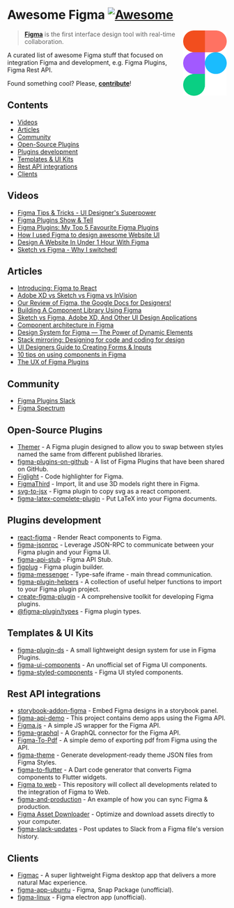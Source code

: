 # Awesome Figma [![Awesome](https://awesome.re/badge.svg)](https://awesome.re)

[<img src="figma-logo.svg" align="right" width="100">](https://www.figma.com)

> [**Figma**](https://www.figma.com/) is the first interface design tool with real-time collaboration. 

A curated list of awesome Figma stuff that focused on integration Figma and development, e.g. Figma Plugins, Figma Rest API.

Found something cool? Please, **[contribute](contributing.md)**!

## Contents

* [Videos](#videos) 
* [Articles](#articles) 
* [Community](#community) 
* [Open-Source Plugins](#open-source-plugins) 
* [Plugins development](#plugins-development)
* [Templates & UI Kits](#templates--ui-kits)
* [Rest API integrations](#rest-api-integrations)
* [Clients](#clients)

## Videos

* [Figma Tips & Tricks - UI Designer's Superpower](https://www.youtube.com/watch?v=Vo0sEPqArRQ)
* [Figma Plugins Show & Tell](https://www.youtube.com/watch?v=i6ppX9fjXz0)
* [Figma Plugins: My Top 5 Favourite Figma Plugins](https://www.youtube.com/watch?v=LiqKIeH9Sdk)
* [How I used Figma to design awesome Website UI](https://www.youtube.com/watch?v=m0sHva0JjZE)
* [Design A Website In Under 1 Hour With Figma](https://www.youtube.com/watch?v=FK4YusHIIj0)
* [Sketch vs Figma - Why I switched!](https://www.youtube.com/watch?v=wIyhqEra7Sc)

## Articles

* [Introducing: Figma to React](https://www.figma.com/blog/introducing-figma-to-react/)
* [Adobe XD vs Sketch vs Figma vs InVision](https://dev.to/creativetim_official/adobe-xd-vs-sketch-vs-figma-vs-invision-1pfc)
* [Our Review of Figma, the Google Docs for Designers!](https://usersnap.com/blog/review-figma/)
* [Building A Component Library Using Figma](https://www.smashingmagazine.com/2019/06/building-component-library-figma/)
* [Sketch vs Figma, Adobe XD, And Other UI Design Applications](https://www.smashingmagazine.com/2019/04/sketch-figma-adobe-xd-ui-design-applications/)
* [Component architecture in Figma](https://www.figma.com/best-practices/component-architecture/)
* [Design System for Figma — The Power of Dynamic Elements](https://medium.com/@juauz/design-system-for-figma-the-power-of-dynamic-elements-4ca4dc3e4524)
* [Stack mirroring: Designing for code and coding for design](https://www.designsystems.com/stack-mirroring-designing-for-code-and-coding-for-design/)
* [UI Designers Guide to Creating Forms & Inputs](https://medium.com/design-with-figma/ui-designers-guide-to-creating-forms-inputs-b6516f366a93)
* [10 tips on using components in Figma](https://medium.com/design-with-figma/10-tips-on-using-components-in-figma-c7db9c5e7fe1)
* [The UX of Figma Plugins](https://medium.com/@yuanqing/the-ux-of-figma-plugins-f4f896f8cf35)

## Community

* [Figma Plugins Slack](https://figmaplugins.slack.com)
* [Figma Spectrum](https://spectrum.chat/figma?tab=posts)

## Open-Source Plugins

* [Themer](https://github.com/thomas-lowry/themer) - A Figma plugin designed to allow you to swap between styles named the same from different published libraries.
* [figma-plugins-on-github](https://github.com/thomas-lowry/figma-plugins-on-github) - A list of Figma Plugins that have been shared on GitHub.
* [Figlight](https://github.com/jeetiss/figlight) - Code highlighter for Figma.
* [FigmaThird](https://github.com/ahkohd/FigmaThird) - Import, lit and use 3D models right there in Figma.
* [svg-to-jsx](https://github.com/SaraVieira/svg-to-jsx) - Figma plugin to copy svg as a react component.
* [figma-latex-complete-plugin](https://github.com/maxkrieger/figma-latex-complete-plugin) - Put LaTeX into your Figma documents.


## Plugins development

* [react-figma](https://github.com/react-figma/react-figma) - Render React components to Figma.
* [figma-jsonrpc](https://github.com/Lona/figma-jsonrpc) - Leverage JSON-RPC to communicate between your Figma plugin and your Figma UI.
* [figma-api-stub](https://github.com/react-figma/figma-api-stub) - Figma API Stub.
* [figplug](https://github.com/rsms/figplug) - Figma plugin builder.
* [figma-messenger](https://github.com/okotoki/figma-messenger) - Type-safe iframe - main thread communication.
* [figma-plugin-helpers](https://github.com/figma-plugin-helper-functions/figma-plugin-helpers) - A collection of useful helper functions to import to your Figma plugin project.
* [create-figma-plugin](https://github.com/yuanqing/create-figma-plugin) - A comprehensive toolkit for developing Figma plugins.
* [@figma-plugin/types](https://github.com/figma-plugin-helper-functions/types) - Figma plugin types.

## Templates & UI Kits

* [figma-plugin-ds](https://github.com/thomas-lowry/figma-plugin-ds) - A small lightweight design system for use in Figma Plugins.
* [figma-ui-components](https://github.com/lessmess-dev/figma-ui-components) - An unofficial set of Figma UI components.
* [figma-styled-components](https://github.com/jhardy/figma-styled-components) - Figma UI styled components.

## Rest API integrations

* [storybook-addon-figma](https://github.com/hharnisc/storybook-addon-figma) - Embed Figma designs in a storybook panel.
* [figma-api-demo](https://github.com/figma/figma-api-demo) - This project contains demo apps using the Figma API.
* [Figma.js](https://github.com/jongold/figma-js) - A simple JS wrapper for the Figma API.
* [figma-graphql](https://github.com/braposo/figma-graphql) - A GraphQL connector for the Figma API.
* [Figma-To-Pdf](https://github.com/gweltaz-calori/Figma-To-Pdf) - A simple demo of exporting pdf from Figma using the API.
* [figma-theme](https://github.com/jxnblk/figma-theme) - Generate development-ready theme JSON files from Figma Styles.
* [figma-to-flutter](https://github.com/aloisdeniel/figma-to-flutter) - A Dart code generator that converts Figma components to Flutter widgets. 
* [Figma to web](https://github.com/Severenit/figma-to-web) - This repository will collect all developments related to the integration of Figma to Web.
* [figma-and-production](https://github.com/simareeno/figma-and-production) - An example of how you can sync Figma & production.
* [Figma Asset Downloader](https://robertohuertasm.github.io/figma-asset-downloader) - Optimize and download assets directly to your computer.
* [figma-slack-updates](https://github.com/jordansinger/figma-slack-updates) - Post updates to Slack from a Figma file's version history.

## Clients

* [Figmac](https://figmac.com/) - A super lightweight Figma desktop app that delivers a more natural Mac experience.
* [figma-app-ubuntu](https://github.com/302bis/figma-app-ubuntu) - Figma, Snap Package (unofficial).
* [figma-linux](https://github.com/ChugunovRoman/figma-linux) - Figma electron app (unofficial).
